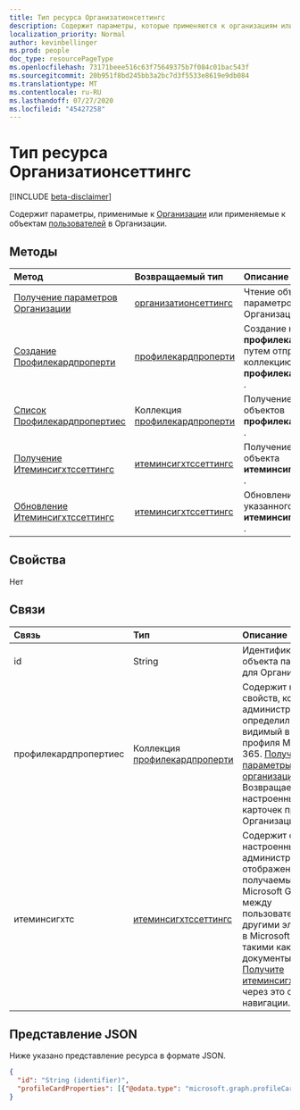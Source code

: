 ```yaml
---
title: Тип ресурса Организатионсеттингс
description: Содержит параметры, которые применяются к организациям или объектам пользователей в ней.
localization_priority: Normal
author: kevinbellinger
ms.prod: people
doc_type: resourcePageType
ms.openlocfilehash: 73171beee516c63f75649375b7f084c01bac543f
ms.sourcegitcommit: 20b951f8bd245bb3a2bc7d3f5533e8619e9db084
ms.translationtype: MT
ms.contentlocale: ru-RU
ms.lasthandoff: 07/27/2020
ms.locfileid: "45427258"
---
```

# <a name="organizationsettings-resource-type"></a>Тип ресурса Организатионсеттингс

[!INCLUDE [beta-disclaimer](../../includes/beta-disclaimer.md)]

Содержит параметры, применимые к [Организации](organization.md) или применяемые к объектам [пользователей](user.md) в Организации.

## <a name="methods"></a>Методы

| Метод       | Возвращаемый тип | Описание |
|:-------------|:------------|:------------|
| [Получение параметров Организации](../api/organizationsettings-get.md) | [организатионсеттингс](organizationsettings.md) | Чтение объекта параметров Организации. |
| [Создание Профилекардпроперти](../api/organizationsettings-post-profilecardproperties.md) | [профилекардпроперти](profilecardproperty.md) | Создание нового **профилекардпроперти** путем отправки в коллекцию объектов **профилекардпроперти** . |
| [Список Профилекардпропертиес](../api/organizationsettings-list-profilecardproperties.md) | Коллекция [профилекардпроперти](profilecardproperty.md) | Получение коллекции объектов **профилекардпроперти** . |
| [Получение Итеминсигхтссеттингс](../api/iteminsightssettings-get.md) | [итеминсигхтссеттингс](iteminsightssettings.md) | Получение свойств объекта **итеминсигхтссеттингс** . |
| [Обновление Итеминсигхтссеттингс](../api/iteminsightssettings-update.md) | [итеминсигхтссеттингс](iteminsightssettings.md) | Обновление свойств указанного ресурса **итеминсигхтссеттингс** . |

## <a name="properties"></a>Свойства

Нет

## <a name="relationships"></a>Связи

| Связь | Тип        | Описание |
|:-------------|:------------|:------------|
|id |String| Идентификатор объекта параметров для Организации. |
|профилекардпропертиес|Коллекция [профилекардпроперти](profilecardproperty.md)| Содержит коллекцию свойств, которые администратор определил как видимый в карточке профиля Microsoft 365. [Получить параметры организации](../api/organizationsettings-get.md) Возвращает свойства, настроенные для карточек профилей в Организации.|
|итеминсигхтс|[итеминсигхтссеттингс](iteminsightssettings.md)| Содержит свойства, настроенные администратором для отображения данных, получаемых от Microsoft Graph, между пользователем и другими элементами в Microsoft 365, такими как документы и сайты. [Получите итеминсигхтссеттингс](../api/iteminsightssettings-get.md) через это свойство навигации.|

## <a name="json-representation"></a>Представление JSON

Ниже указано представление ресурса в формате JSON.

<!-- {
  "blockType": "resource",
  "optionalProperties": [

  ],
  "@odata.type": "microsoft.graph.organizationSettings",
  "baseType": "",
  "keyProperty": "id"
}-->

```json
{
  "id": "String (identifier)",
  "profileCardProperties": [{"@odata.type": "microsoft.graph.profileCardProperty"}]
}
```

<!-- uuid: 16cd6b66-4b1a-43a1-adaf-3a886856ed98
2019-02-04 14:57:30 UTC -->
<!-- {
  "type": "#page.annotation",
  "description": "organizationSettings resource",
  "keywords": "",
  "section": "documentation",
  "tocPath": ""
}-->
